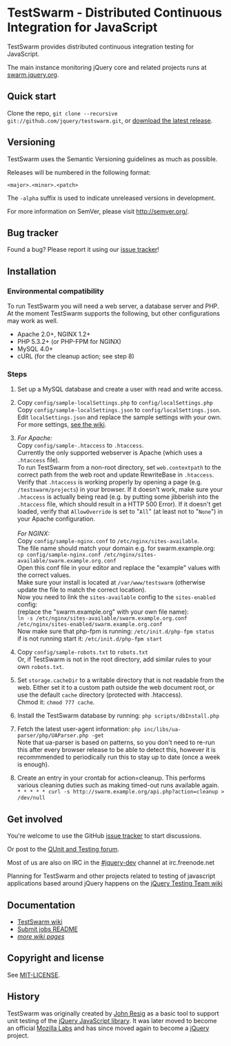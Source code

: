 TestSwarm - Distributed Continuous Integration for JavaScript
=================

TestSwarm provides distributed continuous integration testing for
JavaScript.

The main instance monitoring jQuery core and related projects runs at
[swarm.jquery.org](http://swarm.jquery.org/).



Quick start
----------

Clone the repo, `git clone --recursive git://github.com/jquery/testswarm.git`, or
[download the latest
release](https://github.com/jquery/testswarm/zipball/master).



Versioning
----------

TestSwarm uses the Semantic Versioning guidelines as much as possible.

Releases will be numbered in the following format:

`<major>.<minor>.<patch>`

The `-alpha` suffix is used to indicate unreleased versions in development.

For more information on SemVer, please visit http://semver.org/.



Bug tracker
-----------

Found a bug? Please report it using our [issue
tracker](https://github.com/jquery/testswarm/issues)!



Installation
-----------

### Environmental compatibility

To run TestSwarm you will need a web server, a database server and PHP.
At the moment TestSwarm supports the following, but other configurations
may work as well.

* Apache 2.0+, NGINX 1.2+
* PHP 5.3.2+ (or PHP-FPM for NGINX)
* MySQL 4.0+
* cURL (for the cleanup action; see step 8)

### Steps

1. Set up a MySQL database and create a user with read and write access.

1. Copy `config/sample-localSettings.php` to `config/localSettings.php`<br/>
   Copy `config/sample-localSettings.json` to `config/localSettings.json`.<br/>
   Edit `localSettings.json` and replace the sample settings with your own.<br/>
   For more settings, [see the wiki](https://github.com/jquery/testswarm/wiki/Settings).

1. *For Apache:*<br/>
   Copy `config/sample-.htaccess` to `.htaccess`.<br/>
   Currently the only supported webserver is Apache (which uses a `.htaccess`
   file).<br/>
   To run TestSwarm from a non-root directory, set `web.contextpath` to the
   correct path from the web root and update RewriteBase in `.htaccess`.
   Verify that `.htaccess` is working properly by opening a page (e.g.
   `/testswarm/projects`) in your browser. If it doesn't work, make sure your
   `.htaccess` is actually being read (e.g. by putting some jibberish into the
   `.htaccess` file, which should result in a HTTP 500 Error). If it doesn't
   get loaded, verify that `AllowOverride` is set to "`All`" (at least not to
   "`None`") in your Apache configuration.<br/>
   <br/>
   *For NGINX:*<br/>
   Copy `config/sample-nginx.conf` to `/etc/nginx/sites-available`.
   <br/>The file name should match your domain e.g. for swarm.example.org:<br/>
   `cp config/sample-nginx.conf /etc/nginx/sites-available/swarm.example.org.conf`
   <br/>Open this conf file in your editor and replace the "example" values with the correct values.
   <br/>Make sure your install is located at `/var/www/testswarm`
   (otherwise update the file to match the correct location).<br/>
   Now you need to link the `sites-available` config to the `sites-enabled` config:<br/>
   (replace the "swarm.example.org"  with your own file name):<br/>
   `ln -s /etc/nginx/sites-available/swarm.example.org.conf /etc/nginx/sites-enabled/swarm.example.org.conf`<br/>
   Now make sure that php-fpm is running: `/etc/init.d/php-fpm status`<br/>
   if is not running start it: `/etc/init.d/php-fpm start`

1. Copy `config/sample-robots.txt` to `robots.txt`<br/>
   Or, if TestSwarm is not in the root directory, add similar rules to your own `robots.txt`.

1. Set `storage.cacheDir` to a writable directory that is not readable from the
   web. Either set it to a custom path outside the web document root, or use the
   default `cache` directory (protected with .htaccess).<br/>Chmod it:
   `chmod 777 cache`.

1. Install the TestSwarm database by running:
   `php scripts/dbInstall.php`

1. Fetch the latest user-agent information:
   `php inc/libs/ua-parser/php/UAParser.php -get`<br/>
   Note that ua-parser is based on patterns, so you don't need to re-run this
   after every browser release to be able to detect this, however it is recommmended
   to periodically run this to stay up to date (once a week is enough).

1. Create an entry in your crontab for action=cleanup. This performs various
   cleaning duties such as making timed-out runs available again.<br/>
   `* * * * * curl -s http://swarm.example.org/api.php?action=cleanup > /dev/null`


Get involved
---------------------

You're welcome to use the GitHub [issue tracker](https://github.com/jquery/testswarm/issues)
 to start discussions.

Or post to the [QUnit and Testing forum](https://forum.jquery.com/qunit-and-testing).

Most of us are also on IRC in the
[#jquery-dev](http://webchat.freenode.net/?channels=jquery-dev) channel at
irc.freenode.net

Planning for TestSwarm and other projects related to testing of javascript
applications based around jQuery happens on the [jQuery Testing Team
wiki](http://jquerytesting.pbworks.com)


Documentation
---------------------

* [TestSwarm wiki](https://github.com/jquery/testswarm/wiki)
* [Submit jobs README](https://github.com/jquery/testswarm/blob/master/scripts/addjob/README.md)
* _[more wiki pages](https://github.com/jquery/testswarm/wiki/_pages)_



Copyright and license
---------------------

See
[MIT-LICENSE](https://raw.github.com/jquery/testswarm/master/MIT-LICENSE).



History
---------------------

TestSwarm was originally created by [John Resig](http://ejohn.org/) as a
basic tool to support unit testing of the [jQuery JavaScript
library](http://jquery.com). It was later moved to become an official
[Mozilla Labs](http://labs.mozilla.com/) and has since moved again to become
a [jQuery](http://jquery.org/) project.
